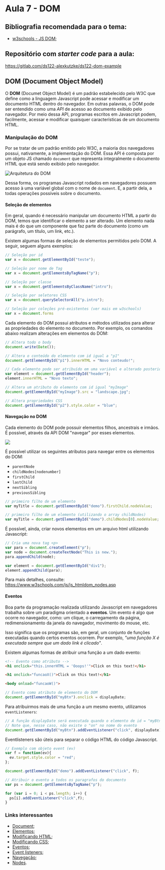 # Aula 7 - DOM

## Bibliografia recomendada para o tema:
* [w3schools - JS DOM](https://www.w3schools.com/js/js_htmldom.asp);

## Repositório com *starter code* para a aula:
<https://gitlab.com/ds122-alexkutzke/ds122-dom-example>

## DOM (Document Object Model)

O **DOM** (Documet Object Model) é um padrão estabelecido pelo W3C
que define como a linguagem Javascript pode acessar e modificar um
documento HTML dentro do navegador. Em outras palavras, o DOM pode
ser entendido como uma *API* de acesso ao documento exibido pelo
navegador. Por meio dessa API, programas escritos em Javascript
podem, facilmente, acessar e modificar quaisquer características
de um documento HTML.

### Manipulação do DOM

Por se tratar de um padrão emitido pelo W3C, a maioria dos navegadores
possui, nativamente, a implementação do DOM.
Essa API é composta por um objeto JS chamado `document` que representa
integralmente o documento HTML que está sendo exibido pelo navegador.

![Arquitetura do DOM](https://www.w3schools.com/js/pic_htmltree.gif)

Dessa forma, os programas Javascript rodados em navegadores possuem
acesso à uma variável global com o nome de `document`. E, a partir
dela, a todas operações possíveis sobre o documento.

#### Seleção de elementos

Em geral, quando é necessário manipular um documento HTML a partir
do DOM, temos que identificar o elemento a ser alterado. Um elemento
nada mais é do que um componente que faz parte do documento (como
um parágrafo, um título, um link, etc.).

Existem algumas formas de seleção de elementos permitidos pelo DOM.
A seguir, seguem alguns exemplos:

```javascript
// Seleção por id
var x = document.getElementById("teste");

// Seleção por nome de Tag
var x = document.getElementsByTagName("p");

// Seleção por classe
var x = document.getElementsByClassName("intro");

// Seleção por seletores CSS
var x = document.querySelectorAll("p.intro");

// Seleção por coleções pré-existentes (ver mais em w3schools)
var x = document.forms
```

Cada elemento do DOM possui atributos e métodos utilizados
para alterar as propriedades do elemento no documento.
Por exemplo, os comandos abaixo realizam alterações em elementos
do DOM:

```javascript
// Altera todo o body
document.write(Date());

// Altera o conteúdo do elemento com id igual a "p1"
document.getElementById("p1").innerHTML = "Novo conteudo!";

// Cada elemento pode ser atribuído em uma variável e alterado posteriormente
var element = document.getElementById("header");
element.innerHTML = "Novo texto";

// Altera um atributo do elemento com id igual "myImage"
document.getElementById("myImage").src = "landscape.jpg";

// Altera propriedades CSS
document.getElementById("p2").style.color = "blue";
```

#### Navegação no DOM

Cada elemento do DOM pode possuir elementos filhos, ancestrais e irmãos.
É possível, através da API DOM "navegar" por esses elementos.

![](https://www.w3schools.com/js/pic_navigate.gif)

É possível utilizar os seguintes atributos para navegar entre os elementos
do DOM:

* `parentNode`
* `childNodes[nodenumber]`
* `firstChild`
* `lastChild`
* `nextSibling`
* `previousSibling`

```javascript
// primeiro filho de um elemento
var myTitle = document.getElementById("demo").firstChild.nodeValue;

// primeiro filho de um elemento (utilizando o array childNodes)
var myTitle = document.getElementById("demo").childNodes[0].nodeValue;
```

É possível, ainda, criar novos elementos em um arquivo html utilizando Javascript:

```javascript
// Cria uma nova tag <p>
var para = document.createElement("p");
var node = document.createTextNode("This is new.");
para.appendChild(node);

var element = document.getElementById("div1");
element.appendChild(para);
```

Para mais detalhes, consulte: https://www.w3schools.com/js/js_htmldom_nodes.asp

#### Eventos

Boa parte da programação realizada utilizando Javascript em navegadores
trabalha sobre um paradigma orientado a **eventos**. Um evento é algo
que ocorre no navegador, como: um clique, o carregamento da página, redimensionamento
da janela do navegador, movimento do mouse, etc.

Isso significa que os programas são, em geral, um conjunto de
funções executadas quando certos eventos ocorrem. Por exemplo,
*"uma função X é executada sempre que um dado link é clicado"*.

Existem algumas formas de atribuir uma função a um dado evento:

```html
<!-- Evento como atributo -->
<h1 onclick="this.innerHTML = 'Ooops!'">Click on this text!</h1>

<h1 onclick="funcaoX()">Click on this text!</h1>

<body onload="funcaoW()">
```

```javascript
// Evento como atributo de elemento do DOM
document.getElementById("myBtn").onclick = displayDate;
```

Para atribuirmos mais de uma função a um mesmo evento, utilizamos
`eventListeners`:

```javascript
// A função displayDate será executada quando o elemento de id = "myBtn" for clicado
// Note que, nesse caso, não existe o "on" no nome do evento
document.getElementById("myBtn").addEventListener("click", displayDate);
```

Eventlisteners são úteis para separar o código HTML do código Javascript.

```javascript
// Exemplo com objeto event (ev)
var f = function(ev){
  ev.target.style.color = "red";
};

document.getElementById("demo").addEventListener("click", f);

// Atribuir o evento a todos os paragrafos do documento
var ps = document.getElementsByTagName("p");

for (var i = 0; i < ps.length; i++) {
  ps[i].addEventListener("click",f);
}
```

### Links interessantes

* [Document](https://www.w3schools.com/js/js_htmldom_document.asp);
* [Elementos](https://www.w3schools.com/js/js_htmldom_elements.asp);
* [Modificando HTML](https://www.w3schools.com/js/js_htmldom_html.asp);
* [Modificando CSS](https://www.w3schools.com/js/js_htmldom_css.asp);
* [Eventos](https://www.w3schools.com/js/js_htmldom_events.asp);
* [Event listeners](https://www.w3schools.com/js/js_htmldom_eventlistener.asp);
* [Navegação](https://www.w3schools.com/js/js_htmldom_navigation.asp);
* [Nodes](https://www.w3schools.com/js/js_htmldom_nodes.asp).

